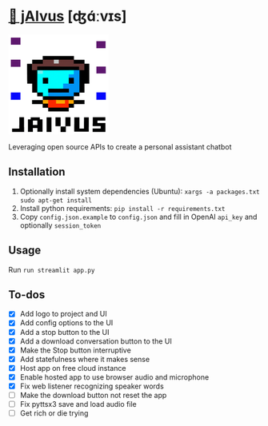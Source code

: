 # [🧞 jAIvus](https://jaivus.streamlit.app/) [ʤɑ́ːvɪs]

<img src="logo.png" height=200 width=200>


Leveraging open source APIs to create a personal assistant chatbot

## Installation

1. Optionally install system dependencies (Ubuntu): `xargs -a packages.txt sudo apt-get install` 
2. Install python requirements: `pip install -r requirements.txt`
3. Copy `config.json.example` to `config.json` and fill in OpenAI `api_key` and optionally `session_token`

## Usage

Run `run streamlit app.py`

## To-dos

- [x] Add logo to project and UI
- [x] Add config options to the UI
- [x] Add a stop button to the UI
- [x] Add a download conversation button to the UI
- [x] Make the Stop button interruptive
- [x] Add statefulness where it makes sense
- [x] Host app on free cloud instance
- [x] Enable hosted app to use browser audio and microphone
- [x] Fix web listener recognizing speaker words
- [ ] Make the download button not reset the app
- [ ] Fix pyttsx3 save and load audio file
- [ ] Get rich or die trying